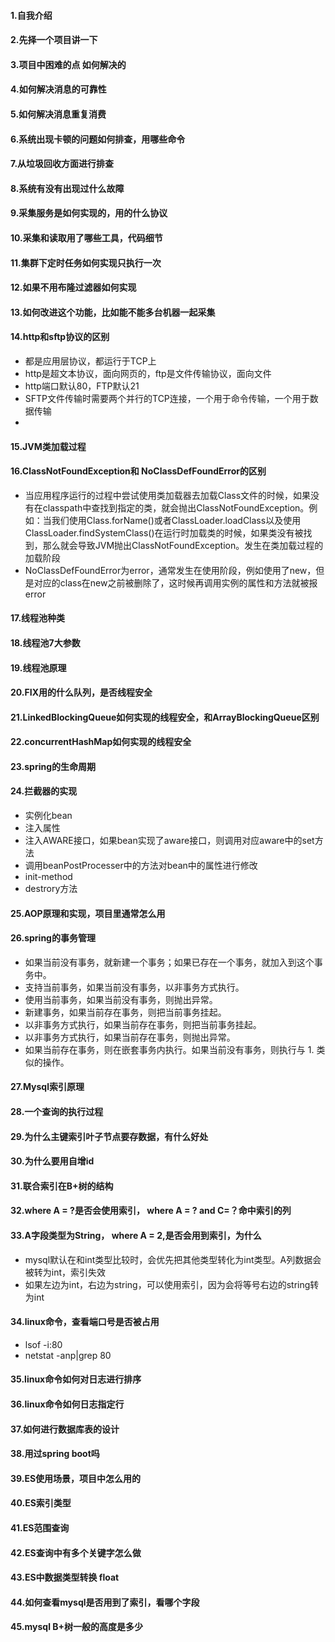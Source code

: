 #### 1.自我介绍
#### 2.先择一个项目讲一下
#### 3.项目中困难的点  如何解决的
#### 4.如何解决消息的可靠性
#### 5.如何解决消息重复消费
#### 6.系统出现卡顿的问题如何排查，用哪些命令
#### 7.从垃圾回收方面进行排查
#### 8.系统有没有出现过什么故障
#### 9.采集服务是如何实现的，用的什么协议
#### 10.采集和读取用了哪些工具，代码细节
#### 11.集群下定时任务如何实现只执行一次
#### 12.如果不用布隆过滤器如何实现
#### 13.如何改进这个功能，比如能不能多台机器一起采集
#### 14.http和sftp协议的区别
* 都是应用层协议，都运行于TCP上
* http是超文本协议，面向网页的，ftp是文件传输协议，面向文件
* http端口默认80，FTP默认21
* SFTP文件传输时需要两个并行的TCP连接，一个用于命令传输，一个用于数据传输
* 
#### 15.JVM类加载过程
#### 16.ClassNotFoundException和 NoClassDefFoundError的区别
* 当应用程序运行的过程中尝试使用类加载器去加载Class文件的时候，如果没有在classpath中查找到指定的类，就会抛出ClassNotFoundException。例如：当我们使用Class.forName()或者ClassLoader.loadClass以及使用ClassLoader.findSystemClass()在运行时加载类的时候，如果类没有被找到，那么就会导致JVM抛出ClassNotFoundException。发生在类加载过程的加载阶段
* NoClassDefFoundError为error，通常发生在使用阶段，例如使用了new，但是对应的class在new之前被删除了，这时候再调用实例的属性和方法就被报error
#### 17.线程池种类
#### 18.线程池7大参数
#### 19.线程池原理
#### 20.FIX用的什么队列，是否线程安全
#### 21.LinkedBlockingQueue如何实现的线程安全，和ArrayBlockingQueue区别
#### 22.concurrentHashMap如何实现的线程安全
#### 23.spring的生命周期
#### 24.拦截器的实现
* 实例化bean
* 注入属性
* 注入AWARE接口，如果bean实现了aware接口，则调用对应aware中的set方法
* 调用beanPostProcesser中的方法对bean中的属性进行修改
* init-method
* destrory方法
#### 25.AOP原理和实现，项目里通常怎么用
#### 26.spring的事务管理
* 如果当前没有事务，就新建一个事务；如果已存在一个事务，就加入到这个事务中。
* 支持当前事务，如果当前没有事务，以非事务方式执行。
* 使用当前事务，如果当前没有事务，则抛出异常。
* 新建事务，如果当前存在事务，则把当前事务挂起。
* 以非事务方式执行，如果当前存在事务，则把当前事务挂起。
* 以非事务方式执行，如果当前存在事务，则抛出异常。
* 如果当前存在事务，则在嵌套事务内执行。如果当前没有事务，则执行与 1. 类似的操作。
#### 27.Mysql索引原理
#### 28.一个查询的执行过程
#### 29.为什么主键索引叶子节点要存数据，有什么好处
#### 30.为什么要用自增id
#### 31.联合索引在B+树的结构
#### 32.where A = ?是否会使用索引， where A = ? and C=？命中索引的列
#### 33.A字段类型为String， where A = 2,是否会用到索引，为什么
* mysql默认在和int类型比较时，会优先把其他类型转化为int类型。A列数据会被转为int，索引失效
* 如果左边为int，右边为string，可以使用索引，因为会将等号右边的string转为int
#### 34.linux命令，查看端口号是否被占用
* lsof -i:80
* netstat -anp|grep 80 
#### 35.linux命令如何对日志进行排序
#### 36.linux命令如何日志指定行
#### 37.如何进行数据库表的设计
#### 38.用过spring boot吗
#### 39.ES使用场景，项目中怎么用的
#### 40.ES索引类型
#### 41.ES范围查询
#### 42.ES查询中有多个关键字怎么做
#### 43.ES中数据类型转换 float
#### 44.如何查看mysql是否用到了索引，看哪个字段
#### 45.mysql B+树一般的高度是多少

